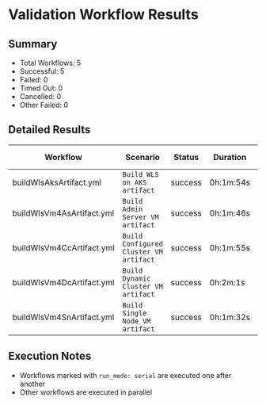 # Validation Workflow Results

## Summary
- Total Workflows: 5
- Successful: 5
- Failed: 0
- Timed Out: 0
- Cancelled: 0
- Other Failed: 0

## Detailed Results

| Workflow | Scenario | Status | Duration | Run URL |
|----------|----------|---------|-----------|----------|
| buildWlsAksArtifact.yml | `Build WLS on AKS artifact` | success | 0h:1m:54s | [View Run](https://github.com/oracle/weblogic-azure/actions/runs/18053826444) |
| buildWlsVm4AsArtifact.yml | `Build Admin Server VM artifact` | success | 0h:1m:46s | [View Run](https://github.com/oracle/weblogic-azure/actions/runs/18053827850) |
| buildWlsVm4CcArtifact.yml | `Build Configured Cluster VM artifact` | success | 0h:1m:55s | [View Run](https://github.com/oracle/weblogic-azure/actions/runs/18053829020) |
| buildWlsVm4DcArtifact.yml | `Build Dynamic Cluster VM artifact` | success | 0h:2m:1s | [View Run](https://github.com/oracle/weblogic-azure/actions/runs/18053830148) |
| buildWlsVm4SnArtifact.yml | `Build Single Node VM artifact` | success | 0h:1m:32s | [View Run](https://github.com/oracle/weblogic-azure/actions/runs/18053831194) |


## Execution Notes
- Workflows marked with `run_mode: serial` are executed one after another
- Other workflows are executed in parallel

